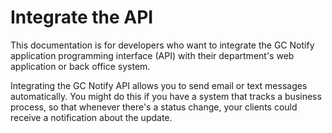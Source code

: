 # Integrate the API

This documentation is for developers who want to integrate the GC Notify application programming interface (API) with their department's web application or back office system.

Integrating the GC Notify API allows you to send email or text messages automatically. You might do this if you have a system that tracks a business process, so that whenever there's a status change, your clients could receive a notification about the update.
